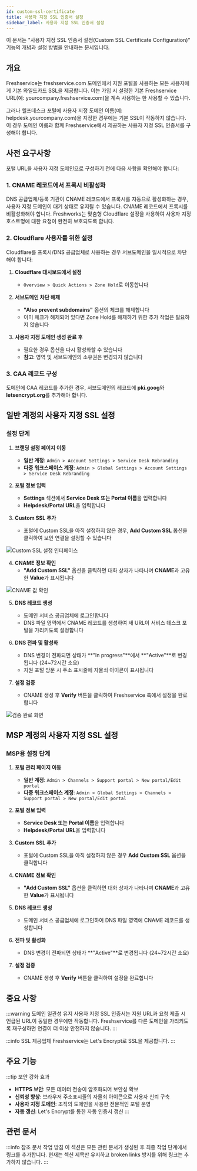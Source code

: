 ```yaml
---
id: custom-ssl-certificate
title: 사용자 지정 SSL 인증서 설정
sidebar_label: 사용자 지정 SSL 인증서 설정
---
```


<div class="subtitle">
  이 문서는 "사용자 지정 SSL 인증서 설정(Custom SSL Certificate Configuration)" 기능의 개념과 설정 방법을 안내하는 문서입니다.
</div>

## 개요

Freshservice는 freshservice.com 도메인에서 지원 포털을 사용하는 모든 사용자에게 기본 와일드카드 SSL을 제공합니다. 이는 가입 시 설정한 기본 Freshservice URL(예: yourcompany.freshservice.com)을 계속 사용하는 한 사용할 수 있습니다.

그러나 헬프데스크 포털에 사용자 지정 도메인 이름(예: helpdesk.yourcompany.com)을 지정한 경우에는 기본 SSL이 작동하지 않습니다. 이 경우 도메인 이름과 함께 Freshservice에서 제공하는 사용자 지정 SSL 인증서를 구성해야 합니다.

## 사전 요구사항

포털 URL을 사용자 지정 도메인으로 구성하기 전에 다음 사항을 확인해야 합니다:

### 1. CNAME 레코드에서 프록시 비활성화

DNS 공급업체/등록 기관이 CNAME 레코드에서 프록시를 자동으로 활성화하는 경우, 사용자 지정 도메인이 대기 상태로 유지될 수 있습니다. CNAME 레코드에서 프록시를 비활성화해야 합니다. Freshworks는 맞춤형 Cloudflare 설정을 사용하여 사용자 지정 호스트명에 대한 요청이 완전히 보호되도록 합니다.

### 2. Cloudflare 사용자를 위한 설정

Cloudflare를 프록시/DNS 공급업체로 사용하는 경우 서브도메인을 일시적으로 차단해야 합니다:

1. **Cloudflare 대시보드에서 설정**
   - `Overview > Quick Actions > Zone Hold`로 이동합니다

2. **서브도메인 차단 해제**
   - **"Also prevent subdomains"** 옵션의 체크를 해제합니다
   - 이미 체크가 해제되어 있다면 Zone Hold를 해제하기 위한 추가 작업은 필요하지 않습니다

3. **사용자 지정 도메인 생성 완료 후**
   - 필요한 경우 옵션을 다시 활성화할 수 있습니다
   - **참고**: 영역 및 서브도메인의 소유권은 변경되지 않습니다

### 3. CAA 레코드 구성

도메인에 CAA 레코드를 추가한 경우, 서브도메인의 레코드에 **pki.goog**와 **letsencrypt.org**를 추가해야 합니다.

## 일반 계정의 사용자 지정 SSL 설정

### 설정 단계

1. **브랜딩 설정 페이지 이동**
   - **일반 계정**: `Admin > Account Settings > Service Desk Rebranding`
   - **다중 워크스페이스 계정**: `Admin > Global Settings > Account Settings > Service Desk Rebranding`

2. **포털 정보 입력**
   - **Settings** 섹션에서 **Service Desk 또는 Portal 이름**을 입력합니다
   - **Helpdesk/Portal URL**을 입력합니다

3. **Custom SSL 추가**
   - 포털에 Custom SSL을 아직 설정하지 않은 경우, **Add Custom SSL** 옵션을 클릭하여 보안 연결을 설정할 수 있습니다

![Custom SSL 설정 인터페이스](https://s3.amazonaws.com/cdn.freshdesk.com/data/helpdesk/attachments/production/50002505910/original/Fam64LNNm2ilOcVRXAikpbyyUEdAtb-1ag.png)

4. **CNAME 정보 확인**
   - **"Add Custom SSL"** 옵션을 클릭하면 대화 상자가 나타나며 **CNAME**과 고유한 **Value**가 표시됩니다

![CNAME 값 확인](https://s3.amazonaws.com/cdn.freshdesk.com/data/helpdesk/attachments/production/50002505911/original/nwFE5aWxiozukbM4gwQqeCeYY3ZbyjnZqg.png)

5. **DNS 레코드 생성**
   - 도메인 서비스 공급업체에 로그인합니다
   - DNS 파일 영역에서 CNAME 레코드를 생성하여 새 URL이 서비스 데스크 포털을 가리키도록 설정합니다

6. **DNS 전파 및 활성화**
   - DNS 변경이 전파되면 상태가 **"In progress"**에서 **"Active"**로 변경됩니다 (24~72시간 소요)
   - 지원 포털 방문 시 주소 표시줄에 자물쇠 아이콘이 표시됩니다

7. **설정 검증**
   - CNAME 생성 후 **Verify** 버튼을 클릭하여 Freshservice 측에서 설정을 완료합니다

![검증 완료 화면](https://s3.amazonaws.com/cdn.freshdesk.com/data/helpdesk/attachments/production/50002505909/original/spzmwoKnpzmxNNOgWJWRgc70ybeQqnTYZQ.png)

## MSP 계정의 사용자 지정 SSL 설정

### MSP용 설정 단계

1. **포털 관리 페이지 이동**
   - **일반 계정**: `Admin > Channels > Support portal > New portal/Edit portal`
   - **다중 워크스페이스 계정**: `Admin > Global Settings > Channels > Support portal > New portal/Edit portal`

2. **포털 정보 입력**
   - **Service Desk 또는 Portal 이름**을 입력합니다
   - **Helpdesk/Portal URL**을 입력합니다

3. **Custom SSL 추가**
   - 포털에 Custom SSL을 아직 설정하지 않은 경우 **Add Custom SSL** 옵션을 클릭합니다

4. **CNAME 정보 확인**
   - **"Add Custom SSL"** 옵션을 클릭하면 대화 상자가 나타나며 **CNAME**과 고유한 **Value**가 표시됩니다

5. **DNS 레코드 생성**
   - 도메인 서비스 공급업체에 로그인하여 DNS 파일 영역에 CNAME 레코드를 생성합니다

6. **전파 및 활성화**
   - DNS 변경이 전파되면 상태가 **"Active"**로 변경됩니다 (24~72시간 소요)

7. **설정 검증**
   - CNAME 생성 후 **Verify** 버튼을 클릭하여 설정을 완료합니다

## 중요 사항

:::warning 도메인 일관성 유지
사용자 지정 SSL 인증서는 지원 URL과 요청 제출 시 언급된 URL이 동일한 경우에만 작동합니다. Freshservice를 다른 도메인을 가리키도록 재구성하면 연결이 더 이상 안전하지 않습니다.
:::

:::info SSL 제공업체
Freshservice는 Let's Encrypt로 SSL을 제공합니다.
:::

## 주요 기능

:::tip 보안 강화 효과
- **HTTPS 보안**: 모든 데이터 전송이 암호화되어 보안성 확보
- **신뢰성 향상**: 브라우저 주소표시줄의 자물쇠 아이콘으로 사용자 신뢰 구축
- **사용자 지정 도메인**: 조직의 도메인을 사용한 전문적인 포털 운영
- **자동 갱신**: Let's Encrypt를 통한 자동 인증서 갱신
:::

## 관련 문서

:::info 참조 문서 작업 방침
이 섹션은 모든 관련 문서가 생성된 후 최종 작업 단계에서 링크를 추가합니다.
현재는 섹션 제목만 유지하고 broken links 방지를 위해 링크는 추가하지 않습니다.
:::

<!-- 최종 작업 시 아래 형태로 추가:
- [사용자 지정 URL 및 CNAME 설정](./vanity-url-setup)
- [서비스 데스크 브랜딩 설정](./service-desk-branding)
- [포털 접속 및 로그인](./portal-access-login)
-->
